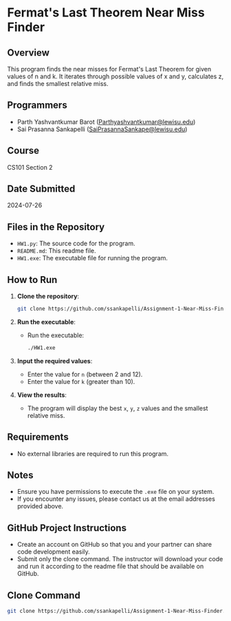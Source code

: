 # Fermat's Last Theorem Near Miss Finder

## Overview
This program finds the near misses for Fermat's Last Theorem for given values of n and k. It iterates through possible values of x and y, calculates z, and finds the smallest relative miss.

## Programmers
- Parth Yashvantkumar Barot ([Parthyashvantkumar@lewisu.edu](mailto:Parthyashvantkumar@lewisu.edu))
- Sai Prasanna Sankapelli ([SaiPrasannaSankape@lewisu.edu](mailto:SaiPrasannaSankape@lewisu.edu))

## Course
CS101 Section 2

## Date Submitted
2024-07-26

## Files in the Repository
- `HW1.py`: The source code for the program.
- `README.md`: This readme file.
- `HW1.exe`: The executable file for running the program.

## How to Run
1. **Clone the repository**:
    ```sh
    git clone https://github.com/ssankapelli/Assignment-1-Near-Miss-Finder.git
    ```

2. **Run the executable**:
    - Run the executable:
      ```sh
      ./HW1.exe
      ```

3. **Input the required values**:
    - Enter the value for `n` (between 2 and 12).
    - Enter the value for `k` (greater than 10).

4. **View the results**:
    - The program will display the best `x`, `y`, `z` values and the smallest relative miss.

## Requirements
- No external libraries are required to run this program.

## Notes
- Ensure you have permissions to execute the `.exe` file on your system.
- If you encounter any issues, please contact us at the email addresses provided above.

## GitHub Project Instructions
- Create an account on GitHub so that you and your partner can share code development easily.
- Submit only the clone command. The instructor will download your code and run it according to the readme file that should be available on GitHub.

## Clone Command
```sh
git clone https://github.com/ssankapelli/Assignment-1-Near-Miss-Finder.git
